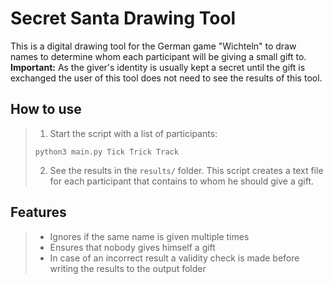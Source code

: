 # Secret Santa Drawing Tool

This is a digital drawing tool for the German game "Wichteln" to draw names to determine whom each participant will be giving a small gift to.  
**Important:** As the giver's identity is usually kept a secret until the gift is exchanged the user of this tool does not need to see the results of this tool.

## How to use

> 1. Start the script with a list of participants:
> ```shell
> python3 main.py Tick Trick Track
> ```
> 2. See the results in the `results/` folder. 
> This script creates a text file for each participant that contains to whom he should give a gift.

## Features
> - Ignores if the same name is given multiple times
> - Ensures that nobody gives himself a gift
> - In case of an incorrect result a validity check is made before writing the results to the output folder